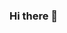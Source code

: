 ### Hi there 👋

<!--
**mathewgit/mathewgit** is a ✨ _special_ ✨ repository because its `README.md` (this file) appears on your GitHub profile.

Here are some ideas to get you started:

- 🔭 I’m currently working on Analytics Project
- 🌱 I’m currently learning Cloud / Devops / Data Engineering
- 👯 I’m looking to collaborate on Cloud 
- 🤔 I’m looking for help with ...
- 💬 Ask me about Python Analytics
- 📫 How to reach me: ...
- 😄 Pronouns: ...
- ⚡ Fun fact: ...
-->
